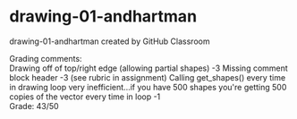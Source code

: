 # drawing-01-andhartman
drawing-01-andhartman created by GitHub Classroom  

Grading comments:  
Drawing off of top/right edge (allowing partial shapes) -3
Missing comment block header  -3 (see rubric in assignment)
Calling get_shapes() every time in drawing loop very inefficient...if you have 500 shapes you're getting 500 copies of the vector every time in loop -1  
Grade: 43/50
